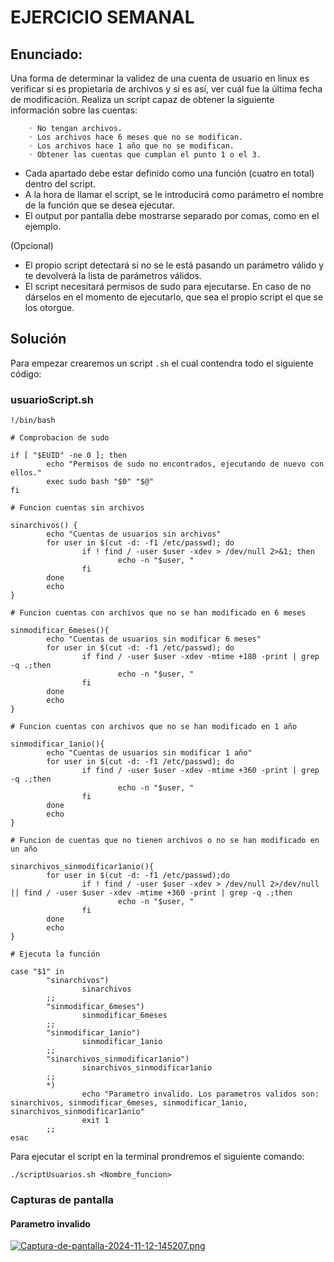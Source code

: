 # EJERCICIO SEMANAL

## Enunciado:

Una forma de determinar la validez de una cuenta de usuario en linux es verificar si es propietaria de archivos y si es así, ver cuál fue la última fecha de modificación.
Realiza un script capaz de obtener la siguiente información sobre las cuentas:

        ◦ No tengan archivos.
        ◦ Los archivos hace 6 meses que no se modifican.
        ◦ Los archivos hace 1 año que no se modifican.
        ◦ Obtener las cuentas que cumplan el punto 1 o el 3.

- Cada apartado debe estar definido como una función (cuatro en total) dentro del script. 
- A la hora de llamar el script, se le introducirá como parámetro el nombre de la función que se desea ejecutar.
- El output por pantalla debe mostrarse separado por comas, como en el ejemplo.

(Opcional)

- El propio script detectará si no se le está pasando un parámetro válido y te devolverá la lista de parámetros válidos.
- El script necesitará permisos de sudo para ejecutarse. En caso de no dárselos en el momento de ejecutarlo, que sea el propio script el que se los otorgue.

## Solución

Para empezar crearemos un script `.sh` el cual contendra todo el siguiente código:

### usuarioScript.sh

```script
!/bin/bash

# Comprobacion de sudo

if [ "$EUID" -ne 0 ]; then
        echo "Permisos de sudo no encontrados, ejecutando de nuevo con ellos."
        exec sudo bash "$0" "$@"
fi

# Funcion cuentas sin archivos

sinarchivos() {
        echo "Cuentas de usuarios sin archivos"
        for user in $(cut -d: -f1 /etc/passwd); do
                if ! find / -user $user -xdev > /dev/null 2>&1; then
                        echo -n "$user, "
                fi
        done
        echo
}

# Funcion cuentas con archivos que no se han modificado en 6 meses

sinmodificar_6meses(){
        echo "Cuentas de usuarios sin modificar 6 meses"
        for user in $(cut -d: -f1 /etc/passwd); do
                if find / -user $user -xdev -mtime +180 -print | grep -q .;then
                        echo -n "$user, "
                fi
        done
        echo
}

# Funcion cuentas con archivos que no se han modificado en 1 año

sinmodificar_1anio(){
        echo "Cuentas de usuarios sin modificar 1 año"
        for user in $(cut -d: -f1 /etc/passwd); do
                if find / -user $user -xdev -mtime +360 -print | grep -q .;then
                        echo -n "$user, "
                fi
        done
        echo
}

# Funcion de cuentas que no tienen archivos o no se han modificado en un año

sinarchivos_sinmodificar1anio(){
        for user in $(cut -d: -f1 /etc/passwd);do
                if ! find / -user $user -xdev > /dev/null 2>/dev/null || find / -user $user -xdev -mtime +360 -print | grep -q .;then
                        echo -n "$user, "
                fi
        done
        echo
}

# Ejecuta la función

case "$1" in 
        "sinarchivos")
                sinarchivos
        ;;
        "sinmodificar_6meses")
                sinmodificar_6meses
        ;;
        "sinmodificar_1anio")
                sinmodificar_1anio
        ;;
        "sinarchivos_sinmodificar1anio")
                sinarchivos_sinmodificar1anio
        ;;
        *)
                echo "Parametro invalido. Los parametros validos son: sinarchivos, sinmodificar_6meses, sinmodificar_1anio, sinarchivos_sinmodificar1anio"
                exit 1
        ;;
esac
```
Para ejecutar el script en la terminal prondremos el siguiente comando:

```bas
./scriptUsuarios.sh <Nombre_funcion>
```

### Capturas de pantalla

#### Parametro invalido

[![Captura-de-pantalla-2024-11-12-145207.png](https://i.postimg.cc/wvggSwnb/Captura-de-pantalla-2024-11-12-145207.png)](https://postimg.cc/QB427J8p)









